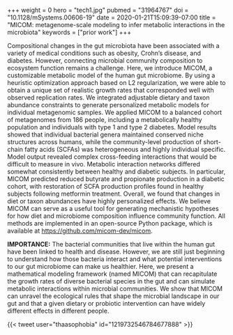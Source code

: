 +++
weight = 0
hero = "tech1.jpg"
pubmed = "31964767"
doi = "10.1128/mSystems.00606-19"
date = 2020-01-21T15:09:39-07:00
title = "MICOM: metagenome-scale modeling to infer metabolic interactions in the microbiota"
keywords = ["prior work"]
+++

Compositional changes in the gut microbiota have been associated with a variety of
medical conditions such as obesity, Crohn’s disease, and diabetes. However, connecting
microbial community composition to ecosystem function remains a challenge. Here, we
introduce MICOM, a customizable metabolic model of the human gut microbiome. By using a
heuristic optimization approach based on L2 regularization, we were able to obtain a
unique set of realistic growth rates that corresponded well with observed replication
rates. We integrated adjustable dietary and taxon abundance constraints to generate
personalized metabolic models for individual metagenomic samples. We applied MICOM to a
balanced cohort of metagenomes from 186 people, including a metabolically healthy
population and individuals with type 1 and type 2 diabetes. Model results showed that
individual bacterial genera maintained conserved niche structures across humans, while
the community-level production of short-chain fatty acids (SCFAs) was heterogeneous and
highly individual specific. Model output revealed complex cross-feeding interactions
that would be difficult to measure in vivo. Metabolic interaction networks differed
somewhat consistently between healthy and diabetic subjects. In particular, MICOM
predicted reduced butyrate and propionate production in a diabetic cohort, with
restoration of SCFA production profiles found in healthy subjects following metformin
treatment. Overall, we found that changes in diet or taxon abundances have highly
personalized effects. We believe MICOM can serve as a useful tool for generating
mechanistic hypotheses for how diet and microbiome composition influence community
function. All methods are implemented in an open-source Python package, which is
available at https://github.com/micom-dev/micom.

**IMPORTANCE:** The bacterial communities that live within the human gut have been linked
to health and disease. However, we are still just beginning to understand how those
bacteria interact and what potential interventions to our gut microbiome can make us
healthier. Here, we present a mathematical modeling framework (named MICOM) that can
recapitulate the growth rates of diverse bacterial species in the gut and can simulate
metabolic interactions within microbial communities. We show that MICOM can unravel the
ecological rules that shape the microbial landscape in our gut and that a given dietary
or probiotic intervention can have widely different effects in different people.

{{< tweet user="thaasophobia" id="1219732546784677888" >}}
